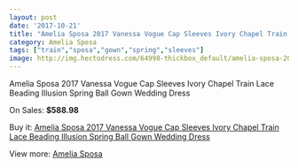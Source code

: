 ```yaml
---
layout: post
date: '2017-10-21'
title: "Amelia Sposa 2017 Vanessa Vogue Cap Sleeves Ivory Chapel Train Lace Beading Illusion Spring Ball Gown Wedding Dress"
category: Amelia Sposa
tags: ["train","sposa","gown","spring","sleeves"]
image: http://img.hectodress.com/64998-thickbox_default/amelia-sposa-2017-vanessa-vogue-cap-sleeves-ivory-chapel-train-lace-beading-illusion-spring-ball-gown-wedding-dress.jpg
---
```

Amelia Sposa 2017 Vanessa Vogue Cap Sleeves Ivory Chapel Train Lace Beading Illusion Spring Ball Gown Wedding Dress

On Sales: **$588.98**
<a href="https://www.hectodress.com/amelia-sposa/20995-amelia-sposa-2017-vanessa-vogue-cap-sleeves-ivory-chapel-train-lace-beading-illusion-spring-ball-gown-wedding-dress.html"><amp-img layout="responsive" width="600" height="600" src="//img.hectodress.com/64998-thickbox_default/amelia-sposa-2017-vanessa-vogue-cap-sleeves-ivory-chapel-train-lace-beading-illusion-spring-ball-gown-wedding-dress.jpg" alt="Amelia Sposa 2017 Vanessa Vogue Cap Sleeves Ivory Chapel Train Lace Beading Illusion Spring Ball Gown Wedding Dress 0" /></a>
<a href="https://www.hectodress.com/amelia-sposa/20995-amelia-sposa-2017-vanessa-vogue-cap-sleeves-ivory-chapel-train-lace-beading-illusion-spring-ball-gown-wedding-dress.html"><amp-img layout="responsive" width="600" height="600" src="//img.hectodress.com/65003-thickbox_default/amelia-sposa-2017-vanessa-vogue-cap-sleeves-ivory-chapel-train-lace-beading-illusion-spring-ball-gown-wedding-dress.jpg" alt="Amelia Sposa 2017 Vanessa Vogue Cap Sleeves Ivory Chapel Train Lace Beading Illusion Spring Ball Gown Wedding Dress 1" /></a>
<a href="https://www.hectodress.com/amelia-sposa/20995-amelia-sposa-2017-vanessa-vogue-cap-sleeves-ivory-chapel-train-lace-beading-illusion-spring-ball-gown-wedding-dress.html"><amp-img layout="responsive" width="600" height="600" src="//img.hectodress.com/65002-thickbox_default/amelia-sposa-2017-vanessa-vogue-cap-sleeves-ivory-chapel-train-lace-beading-illusion-spring-ball-gown-wedding-dress.jpg" alt="Amelia Sposa 2017 Vanessa Vogue Cap Sleeves Ivory Chapel Train Lace Beading Illusion Spring Ball Gown Wedding Dress 2" /></a>
<a href="https://www.hectodress.com/amelia-sposa/20995-amelia-sposa-2017-vanessa-vogue-cap-sleeves-ivory-chapel-train-lace-beading-illusion-spring-ball-gown-wedding-dress.html"><amp-img layout="responsive" width="600" height="600" src="//img.hectodress.com/65001-thickbox_default/amelia-sposa-2017-vanessa-vogue-cap-sleeves-ivory-chapel-train-lace-beading-illusion-spring-ball-gown-wedding-dress.jpg" alt="Amelia Sposa 2017 Vanessa Vogue Cap Sleeves Ivory Chapel Train Lace Beading Illusion Spring Ball Gown Wedding Dress 3" /></a>
<a href="https://www.hectodress.com/amelia-sposa/20995-amelia-sposa-2017-vanessa-vogue-cap-sleeves-ivory-chapel-train-lace-beading-illusion-spring-ball-gown-wedding-dress.html"><amp-img layout="responsive" width="600" height="600" src="//img.hectodress.com/65000-thickbox_default/amelia-sposa-2017-vanessa-vogue-cap-sleeves-ivory-chapel-train-lace-beading-illusion-spring-ball-gown-wedding-dress.jpg" alt="Amelia Sposa 2017 Vanessa Vogue Cap Sleeves Ivory Chapel Train Lace Beading Illusion Spring Ball Gown Wedding Dress 4" /></a>
<a href="https://www.hectodress.com/amelia-sposa/20995-amelia-sposa-2017-vanessa-vogue-cap-sleeves-ivory-chapel-train-lace-beading-illusion-spring-ball-gown-wedding-dress.html"><amp-img layout="responsive" width="600" height="600" src="//img.hectodress.com/64999-thickbox_default/amelia-sposa-2017-vanessa-vogue-cap-sleeves-ivory-chapel-train-lace-beading-illusion-spring-ball-gown-wedding-dress.jpg" alt="Amelia Sposa 2017 Vanessa Vogue Cap Sleeves Ivory Chapel Train Lace Beading Illusion Spring Ball Gown Wedding Dress 5" /></a>

Buy it: [Amelia Sposa 2017 Vanessa Vogue Cap Sleeves Ivory Chapel Train Lace Beading Illusion Spring Ball Gown Wedding Dress](https://www.hectodress.com/amelia-sposa/20995-amelia-sposa-2017-vanessa-vogue-cap-sleeves-ivory-chapel-train-lace-beading-illusion-spring-ball-gown-wedding-dress.html "Amelia Sposa 2017 Vanessa Vogue Cap Sleeves Ivory Chapel Train Lace Beading Illusion Spring Ball Gown Wedding Dress")

View more: [Amelia Sposa](https://www.hectodress.com/359-amelia-sposa "Amelia Sposa")